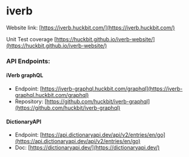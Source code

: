# iverb

Website link: [https://iverb.huckbit.com/](https://iverb.huckbit.com/)

Unit Test coverage [https://huckbit.github.io/iverb-website/](https://huckbit.github.io/iverb-website/)

### API Endpoints:

#### iVerb graphQL

  - Endpoint: [https://iverb-graphql.huckbit.com/graphql](https://iverb-graphql.huckbit.com/graphql)
  - Repository: [https://github.com/huckbit/iverb-graphql](https://github.com/huckbit/iverb-graphql)

#### DictionaryAPI

  - Endpoint: [https://api.dictionaryapi.dev/api/v2/entries/en/go](https://api.dictionaryapi.dev/api/v2/entries/en/go)
  - Doc: [https://dictionaryapi.dev/](https://dictionaryapi.dev/)

